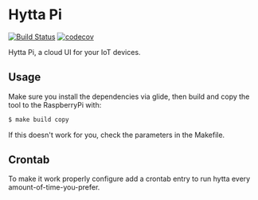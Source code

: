 # Hytta Pi

[![Build Status](https://travis-ci.org/lucavallin/hytta-pi.svg?branch=master)](https://travis-ci.org/lucavallin/hytta-pi)
[![codecov](https://codecov.io/gh/lucavallin/hytta-pi/branch/master/graph/badge.svg)](https://codecov.io/gh/lucavallin/hytta-pi)



Hytta Pi, a cloud UI for your IoT devices.


## Usage

Make sure you install the dependencies via glide, then build and copy the tool to the RaspberryPi with:

```sh
$ make build copy
```

If this doesn't work for you, check the parameters in the Makefile.

## Crontab

To make it work properly configure add a crontab entry to run hytta every amount-of-time-you-prefer.
